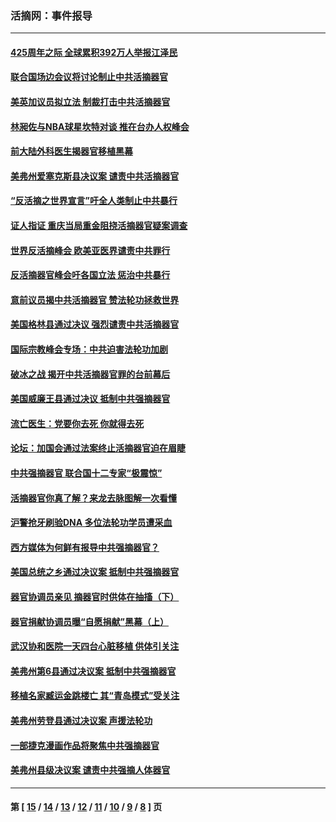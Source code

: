 ### 活摘网：事件报导
---
#### [425周年之际 全球累积392万人举报江泽民](../../pages/nf5877/n13719232.md?04290430) 
#### [联合国场边会议将讨论制止中共活摘器官](../../pages/nf5877/n13656361.md?04290430) 
#### [美英加议员拟立法 制裁打击中共活摘器官](../../pages/nf5877/n13430251.md?04290430) 
#### [林昶佐与NBA球星坎特对谈 推在台办人权峰会](../../pages/nf5877/n13414467.md?04290430) 
#### [前大陆外科医生揭器官移植黑幕](../../pages/nf5877/n13401416.md?04290430) 
#### [美弗州爱塞克斯县决议案 谴责中共活摘器官](../../pages/nf5877/n13320919.md?04290430) 
#### [“反活摘之世界宣言”吁全人类制止中共暴行](../../pages/nf5877/n13259730.md?04290430) 
#### [证人指证 重庆当局重金阻挠活摘器官疑案调查](../../pages/nf5877/n13259127.md?04290430) 
#### [世界反活摘峰会 欧美亚医界谴责中共罪行](../../pages/nf5877/n13253550.md?04290430) 
#### [反活摘器官峰会吁各国立法 惩治中共暴行](../../pages/nf5877/n13245052.md?04290430) 
#### [意前议员揭中共活摘器官 赞法轮功拯救世界](../../pages/nf5877/n13203445.md?04290430) 
#### [美国格林县通过决议 强烈谴责中共活摘器官](../../pages/nf5877/n13119367.md?04290430) 
#### [国际宗教峰会专场：中共迫害法轮功加剧](../../pages/nf5877/n13088279.md?04290430) 
#### [破冰之战 揭开中共活摘器官罪的台前幕后](../../pages/nf5877/n13082457.md?04290430) 
#### [美国威廉王县通过决议 抵制中共强摘器官](../../pages/nf5877/n13056521.md?04290430) 
#### [流亡医生：党要你去死 你就得去死](../../pages/nf5877/n13052835.md?04290430) 
#### [论坛：加国会通过法案终止活摘器官迫在眉睫](../../pages/nf5877/n13029839.md?04290430) 
#### [中共强摘器官 联合国十二专家“极震惊”](../../pages/nf5877/n13024313.md?04290430) 
#### [活摘器官你真了解？来龙去脉图解一次看懂](../../pages/nf5877/n13013820.md?04290430) 
#### [沪警抢牙刷验DNA 多位法轮功学员遭采血](../../pages/nf5877/n12969218.md?04290430) 
#### [西方媒体为何鲜有报导中共强摘器官？](../../pages/nf5877/n12932034.md?04290430) 
#### [美国总统之乡通过决议案 抵制中共强摘器官](../../pages/nf5877/n12908242.md?04290430) 
#### [器官协调员亲见 摘器官时供体在抽搐（下）](../../pages/nf5877/n12898622.md?04290430) 
#### [器官捐献协调员曝“自愿捐献”黑幕（上）](../../pages/nf5877/n12878830.md?04290430) 
#### [武汉协和医院一天四台心脏移植 供体引关注](../../pages/nf5877/n12863175.md?04290430) 
#### [美弗州第6县通过决议案 抵制中共强摘器官](../../pages/nf5877/n12805218.md?04290430) 
#### [移植名家臧运金跳楼亡 其“青岛模式”受关注](../../pages/nf5877/n12803746.md?04290430) 
#### [美弗州劳登县通过决议案 声援法轮功](../../pages/nf5877/n12785715.md?04290430) 
#### [一部捷克漫画作品将聚焦中共强摘器官](../../pages/nf5877/n12785954.md?04290430) 
#### [美弗州县级决议案 谴责中共强摘人体器官](../../pages/nf5877/n12721290.md?04290430) 

---
#### 第 [ [15](./15.md?04290430) / [14](./14.md?04290430) / [13](./13.md?04290430) / [12](./12.md?04290430) / [11](./11.md?04290430) / [10](./10.md?04290430) / [9](./9.md?04290430) / [8](./8.md?04290430) ] 页
